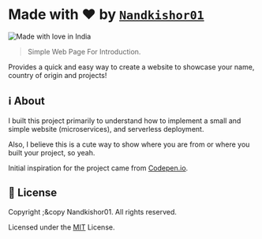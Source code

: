 # Made with ❤️ by [`Nandkishor01`](https://github.com/Nandkishor01)

![Made with love in India](https://madewithlove.now.sh/in?heart=true)

> Simple Web Page For Introduction.

Provides a quick and easy way to create a website to showcase your name, country of origin and projects!

## :information_source:	 About

I built this project primarily to understand how to implement a small and simple website (microservices), and serverless deployment.

Also, I believe this is a cute way to show where you are from or where you built your project, so yeah.

Initial inspiration for the project came from [Codepen.io](https://codepen.io/naveenjetty/pen/eBVdez). 


## 📜 License

Copyright ;&copy Nandkishor01. All rights reserved.

Licensed under the [MIT](LICENSE) License.
